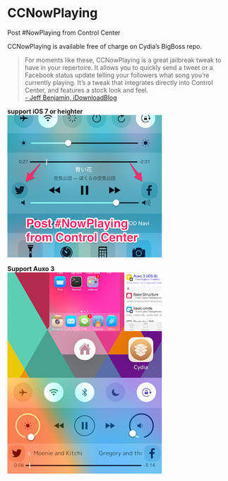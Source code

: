 CCNowPlaying
===================
Post #NowPlaying from Control Center

CCNowPlaying is available free of charge on Cydia’s BigBoss repo.

> For moments like these, CCNowPlaying is a great jailbreak tweak to have in your repertoire. It allows you to quickly send a tweet or a Facebook status update telling your followers what song you’re currently playing. It’s a tweak that integrates directly into Control Center, and features a stock look and feel.  
[- Jeff Benjamin, iDownloadBlog](http://www.idownloadblog.com/2014/01/10/how-to-add-a-now-playing-shortcut-to-control-center/ "iDownloadBlog")

**support iOS 7 or heighter**
![iOS_8_Screenshot](https://github.com/wakinchan/CCNowPlaying/blob/master/Screenshot/Screenshot_iOS8.png)

**Support Auxo 3**  
![iOS_8_Screenshot_auxo3](https://github.com/wakinchan/CCNowPlaying/blob/master/Screenshot/Screenshot_iOS8_auxo3.png)

